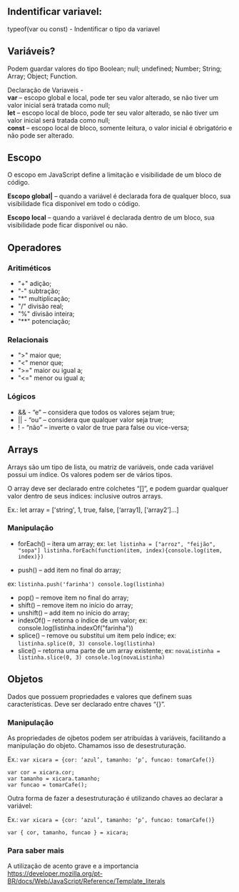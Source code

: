 ## Indentificar variavel:
typeof(var ou const) - Indentificar o tipo da variavel

## Variáveis?

Podem guardar valores do tipo Boolean; null;
undefined; Number; String; Array; Object; Function.

Declaração de Variaveis -<br>
**var** – escopo global e local, pode ter seu valor alterado, se não
tiver um valor inicial será tratada como null;<br>
**let** – escopo local de bloco, pode ter seu valor alterado, se não
tiver um valor inicial será tratada como null;<br>
**const** – escopo local de bloco, somente leitura, o valor inicial é
obrigatório e não pode ser alterado.

## Escopo

O escopo em JavaScript define a limitação e visibilidade de um
bloco de código.

**Escopo global|** – quando a variável é declarada fora de qualquer
bloco, sua visibilidade fica disponível em todo o código.

**Escopo local** – quando a variável é declarada dentro de um bloco,
sua visibilidade pode ficar disponível ou não.

## Operadores

### Aritiméticos
- "+" adição;
- "-" subtração;
- "*" multiplicação;
- "/" divisão real;
- "%" divisão inteira;
- "**" potenciação;

### Relacionais

- ">" maior que;
- "<" menor que;
- ">=" maior ou igual a;
- "<=" menor ou igual a;

### Lógicos

- && - “e” – considera que todos os valores sejam true;
- || - “ou” – considera que qualquer valor seja true;
- ! - “não” – inverte o valor de true para false ou vice-versa;

## Arrays

Arrays são um tipo de lista, ou matriz de variáveis, onde cada
variável possui um índice. Os valores podem ser de vários tipos.

O array deve ser declarado entre colchetes “[]”, e podem guardar
qualquer valor dentro de seus índices: inclusive outros arrays.

Ex.: let array = ['string', 1, true, false, [‘array1], [‘array2’]...]
### Manipulação

- forEach() – itera um array;
ex: `let listinha = ["arroz", "feijão", "sopa"]
listinha.forEach(function(item, index){console.log(item, index)})`

- push() – add item no final do array;

ex: `listinha.push('farinha')
console.log(listinha)`
- pop() – remove item no final do array;
- shift() – remove item no início do array;
- unshift() – add item no início do array;
- indexOf() – retorna o índice de um valor;
ex: console.log(listinha.indexOf("farinha"))
- splice() – remove ou substitui um item pelo índice;
ex: `listinha.splice(0, 3)
console.log(listinha)`
- slice() – retorna uma parte de um array existente;
ex: `novaListinha = listinha.slice(0, 3)
console.log(novaListinha)`
## Objetos

Dados que possuem propriedades e valores que definem suas
características. Deve ser declarado entre chaves “{}”.

### Manipulação

As propriedades de ojbetos podem ser atribuídas à variáveis,
facilitando a manipulação do objeto. Chamamos isso de
desestruturação.

Ex.: `var xicara = {cor: ‘azul’, tamanho: ‘p’, funcao: tomarCafe()}`

    var cor = xicara.cor;
    var tamanho = xicara.tamanho;
    var funcao = tomarCafe();

Outra forma de fazer a desestruturação é utilizando chaves ao
declarar a variável:

Ex.: `var xicara = {cor: ‘azul’, tamanho: ‘p’, funcao: tomarCafe()}`

    var { cor, tamanho, funcao } = xicara;

### Para saber mais

A utilização de acento grave e a importancia
https://developer.mozilla.org/pt-BR/docs/Web/JavaScript/Reference/Template_literals
